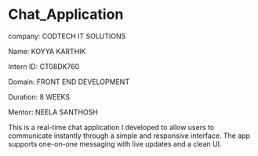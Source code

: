 # Chat_Application

company: CODTECH IT SOLUTIONS

Name: KOYYA KARTHIK

Intern ID: CT08DK760

Domain: FRONT END DEVELOPMENT

Duration: 8 WEEKS

Mentor: NEELA SANTHOSH

This is a real-time chat application I developed to allow users to communicate instantly through a simple and responsive interface. The app supports one-on-one messaging with live updates and a clean UI.
